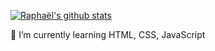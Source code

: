 [![Raphaël's github stats](https://github-readme-stats.vercel.app/api?username=raphaellebas)](https://github.com/anuraghazra/github-readme-stats)

 🌱 I’m currently learning HTML, CSS, JavaScript
<!--
**raphaellebas/raphaellebas** is a ✨ _special_ ✨ repository because its `README.md` (this file) appears on your GitHub profile.

Here are some ideas to get you started:

- 🔭 I’m currently learning on HTML, CSS, JavaScript

- 👯 I’m looking to collaborate on ...
- 🤔 I’m looking for help with ...
- 💬 Ask me about ...
- 📫 How to reach me: ...
- 😄 Pronouns: ...
- ⚡ Fun fact: ...
-->


